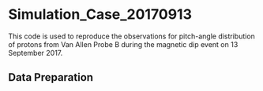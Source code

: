 # Simulation_Case_20170913
This code is used to reproduce the observations for pitch-angle distribution of protons from Van Allen Probe B during the magnetic dip event on 13 September 2017. 

Data Preparation
-----------
